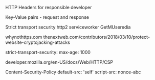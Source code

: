 

HTTP Headers for responsible developer

Key-Value pairs - request and response

Strict transport security
http2 serviceworker
 GetMUseredia

whynothttps.com
thenextweb.com/contributors/2018/03/10/protect-website-cryptojacking-attacks

strict-transport-security: max-age: 1000

developer.mozilla.org/en-US/docs/Web/HTTP/CSP

Content-Security-Policy default-src: 'self'
script-src: nonce-abc

<script noonce="abcde">

    cache-controlmax-age=..., public, immutable

    Brotli compression - slow and by default headers at 4
    
    WebPicture - <picture>
        <source srcet>
    </picture>

    webp

    Accept: image/webp image/apng image/*,*/*;q=0.8

    Accept-ch: Width, Viewport-Width
    Accept-ch-lifetime: 180
    RequestURL: 
    Viewport-Width:
    Width

    <link rel="preload" href="/" as="image">